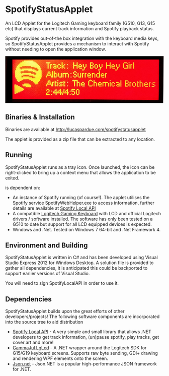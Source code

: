 SpotifyStatusApplet
===================

An LCD Applet for the Logitech Gaming keyboard family (G510, G13, G15 etc) that displays current track information and Spotify playback status.

Spotify provides out-of-the box integration with the keyboard media keys, so SpotifyStatusApplet provides a mechanism to interact with Spotify without needing to open the application window.


![alt text](Example.jpg "Example display of SpotifyStatusApplet")

Binaries & Installation
--------------------------------------
Binaries are available at http://lucaspardue.com/spotifystatusapplet

The applet is provided as a zip file that can be extracted to any location.

Running
--------------------------------------

SpotifyStatusApplet runs as a tray icon. Once launched, the icon can be right-clicked to bring up a context menu that allows the application to be exited.

is dependent on:

- An instance of Spotify running (of course!). The applet utilises the Spotify service SpotifyWebHelper.exe to access information, further details are available at [Spotify Local API](https://code.google.com/p/spotify-local-api/)
- A compatible [Logitech Gaming Keyboard](http://gaming.logitech.com/en-gb/gaming-keyboards) with LCD and official Logitech drivers / software installed. The software has only been tested on a G510 to date but support for all LCD equipped devices is expected.
- Windows and .Net. Tested on Windows 7 64-bit and .Net Framework 4.

Environment and Building
--------------------------------------

SpotifyStatusApplet is written in C# and has been developed using Visual Studio Express 2012 for Windows Desktop. A solution file is provided to gather all dependencies, it is anticipated this could be backported to support earlier versions of Visual Studio.

You will need to sign SpotifyLocalAPI in order to use it.

Dependencies
--------------------------------------

SpotifyStatusApplet builds upon the great efforts of other developers/projects! The following software components are incorporated into the source tree to aid distribution

- [Spotify Local API](https://code.google.com/p/spotify-local-api/) - A very simple and small library that allows .NET developers to get track information, (un)pause spotify, play tracks, get cover art and more! 
- [GammaJul LgLcd](http://gjlglcd.codeplex.com/) - A .NET wrapper around the Logitech SDK for G15/G19 keyboard screens. Supports raw byte sending, GDI+ drawing and rendering WPF elements onto the screen.
- [Json.net](http://json.codeplex.com/) - Json.NET is a popular high-performance JSON framework for .NET.
